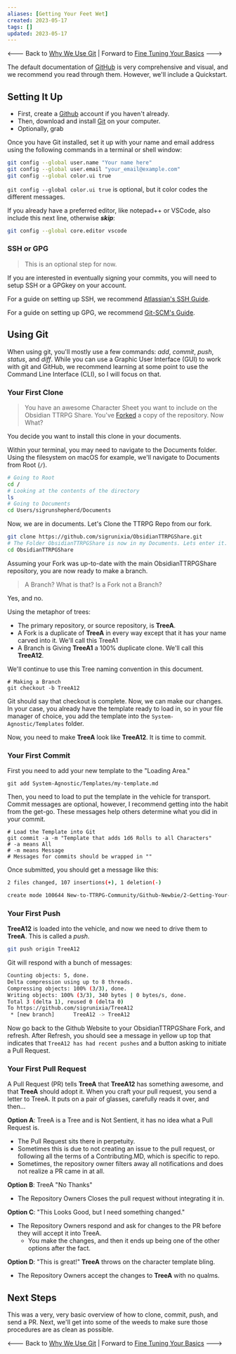 ```yaml
---
aliases: [Getting Your Feet Wet]
created: 2023-05-17
tags: []
updated: 2023-05-17
---
```


<--- Back to [Why We Use Git](1-Why-We-Use-Git.md) \| Forward to [Fine Tuning Your Basics](3-Fine-Tuning-Your-Basics.md) --->


The default documentation of [GitHub](https://github.com/git-guides) is very comprehensive and visual, and we recommend you read through them. However, we'll include a Quickstart.

## Setting It Up

- First, create a [Github](https://github.com) account if you haven't already.
- Then, download and install [Git](https://github.com/git-guides/install-git) on your computer.
- Optionally, grab

Once you have Git installed, set it up with your name and email address using the following commands in a terminal or shell window:

```bash
git config --global user.name "Your name here"
git config --global user.email "your_email@example.com"
git config --global color.ui true
```

`git config --global color.ui true` is optional, but it color codes the different messages.

If you already have a preferred editor, like notepad++ or VSCode, also include this next line, otherwise ***skip***:

```bash
git config --global core.editor vscode
```

### SSH or GPG

>This is an optional step for now.

If you are interested in eventually signing your commits, you will need to setup SSH or a GPGkey on your account.

For a guide on setting up SSH, we recommend [Atlassian's SSH Guide](https://www.atlassian.com/git/tutorials/git-ssh).

For a guide on setting up GPG, we recommend [Git-SCM's Guide](https://git-scm.com/book/en/v2/Git-Tools-Signing-Your-Work).

## Using Git

When using git, you'll mostly use a few commands: *add*, *commit*, *push*, *status*, and *diff*. While you can use a Graphic User Interface (GUI) to work with git and GitHub, we recommend learning at some point to use the Command Line Interface (CLI), so I will focus on that.

### Your First Clone

> You have an awesome Character Sheet you want to include on the Obsidian TTRPG Share. You've [Forked](https://github.com/Obsidian-TTRPG-Community/ObsidianTTRPGShare/fork) a copy of the repository. Now What?

You decide you want to install this clone in your documents.

Within your terminal, you may need to navigate to the Documents folder. Using the filesystem on macOS for example, we'll navigate to Documents from Root (`/`).

```bash
# Going to Root
cd /
# Looking at the contents of the directory
ls
# Going to Documents
cd Users/sigrunshepherd/Documents
```

Now, we are in documents. Let's Clone the TTRPG Repo from our fork.

```bash
git clone https://github.com/sigrunixia/ObsidianTTRPGShare.git
# The Folder ObsidianTTRPGShare is now in my Documents. Lets enter it.
cd ObsidianTTRPGShare
```

Assuming your Fork was up-to-date with the main ObsidianTTRPGShare repository, you are now ready to make a branch. 

> A Branch? What is that? Is a Fork not a Branch?

Yes, and no. 

Using the metaphor of trees:
- The primary repository, or source repository, is **TreeA**. 
- A Fork is a duplicate of **TreeA** in every way except that it has your name carved into it. We'll call this TreeA1
- A Branch is Giving **TreeA1** a 100% duplicate clone. We'll call this **TreeA12**.

We'll continue to use this Tree naming convention in this document.

```
# Making a Branch
git checkout -b TreeA12
```

Git should say that checkout is complete. Now, we can make our changes. In your case, you already have the template ready to load in, so in your file manager of choice, you add the template into the `System-Agnostic/Templates` folder.

Now, you need to make **TreeA** look like **TreeA12**. It is time to commit.

### Your First Commit

First you need to add your new template to the "Loading Area."

```
git add System-Agnostic/Templates/my-template.md
```

Then, you need to load to put the template in the vehicle for transport. Commit messages are optional, however, I recommend getting into the habit from the get-go. These messages help others determine what you did in your commit.

```
# Load the Template into Git
git commit -a -m "Template that adds 1d6 Rolls to all Characters"
# -a means All
# -m means Message
# Messages for commits should be wrapped in ""
```

Once submitted, you should get a message like this:

```bash
2 files changed, 107 insertions(+), 1 deletion(-)

create mode 100644 New-to-TTRPG-Community/Github-Newbie/2-Getting-Your-Feet-Wet.md
```

### Your First Push

**TreeA12** is loaded into the vehicle, and now we need to drive them to **TreeA**. This is called a *push*.

```bash
git push origin TreeA12
```

Git will respond with a bunch of messages:

```bash
Counting objects: 5, done.
Delta compression using up to 8 threads.
Compressing objects: 100% (3/3), done.
Writing objects: 100% (3/3), 340 bytes | 0 bytes/s, done.
Total 3 (delta 1), reused 0 (delta 0)
To https://github.com/sigrunixia/TreeA12
 * [new branch]      TreeA12 -> TreeA12
```

Now go back to the Github Website to your ObsidianTTRPGShare Fork, and refresh. After Refresh, you should see a message in yellow up top that indicates that `TreeA12 has had recent pushes` and a button asking to initiate a Pull Request.

### Your First Pull Request

A Pull Request (PR) tells **TreeA** that **TreeA12** has something awesome, and that **TreeA** should adopt it. When you craft your pull request, you send a letter to TreeA. It puts on a pair of glasses, carefully reads it over, and then...

**Option A**: TreeA is a Tree and is Not Sentient, it has no idea what a Pull Request is.
- The Pull Request sits there in perpetuity.
- Sometimes this is due to not creating an issue to the pull request, or following all the terms of a Contributing.MD, which is specific to repo.
- Sometimes, the repository owner filters away all notifications and does not realize a PR came in at all.

**Option B**: TreeA "No Thanks"
- The Repository Owners Closes the pull request without integrating it in.

**Option C**: "This Looks Good, but I need something changed."
- The Repository Owners respond and ask for changes to the PR before they will accept it into TreeA.
	- You make the changes, and then it ends up being one of the other options after the fact.

**Option D**: "This is great!" **TreeA** throws on the character template bling.
- The Repository Owners accept the changes to **TreeA** with no qualms. 

## Next Steps

This was a very, very basic overview of how to clone, commit, push, and send a PR. Next, we'll get into some of the weeds to make sure those procedures are as clean as possible.

<--- Back to [Why We Use Git](1-Why-We-Use-Git.md) \| Forward to [Fine Tuning Your Basics](3-Fine-Tuning-Your-Basics.md) --->